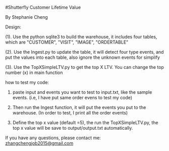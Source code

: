 #Shutterfly Customer Lifetime Value 

By Stephanie Cheng

Design:

(1). Use the python sqlite3 to build the warehouse, it includes four tables, which are "CUSTOMER", "VISIT", "IMAGE", "ORDERTABLE"

(2). Use the Ingest.py to update the table, it will detect four type events, and put the values into each table, also ignore the unknown events for simplify

(3). Use the TopXSimpleLTV.py to get the top X LTV. You can change the top number (x) in main function 



how to test my code:

1. paste input and events you want to test to input.txt, like the sample events. (i.e, I have put same order evens to test my code)

2. Then run the Ingest function, it will put the events you put to the warehouse. (In order to test, I print all the order events)

3. Define the top x value (default =5), the run the TopXSimpleLTV.py, the top x value will be save to output/output.txt automatically.


If you have any questions, please contact me: zhangchengjob2015@gmail.com
